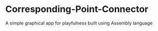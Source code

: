 # Corresponding-Point-Connector
A simple graphical app for playfulness built using Assembly language
